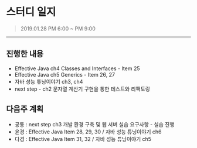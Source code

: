 # 스터디 일지 
> 2019.01.28 PM 6:00 ~ PM 9:00
---

## 진행한 내용 
- Effective Java ch4 Classes and Interfaces - Item 25
- Effective Java ch5 Generics - Item 26, 27
- 자바 성능 튜닝이야기 ch3, ch4 
- next step - ch2 문자열 계산기 구현을 통한 테스트와 리팩토링 

## 다음주 계획 
- 공통 : next step ch3 개발 환경 구축 및 웹 서버 실습 요구사항 - 실습 진행 
- 윤경 : Effective Java Item 28, 29, 30 / 자바 성능 튜닝이야기 ch6
- 다경 : Effective Java Item 31, 32 / 자바 성능 튜닝이야기 ch5
